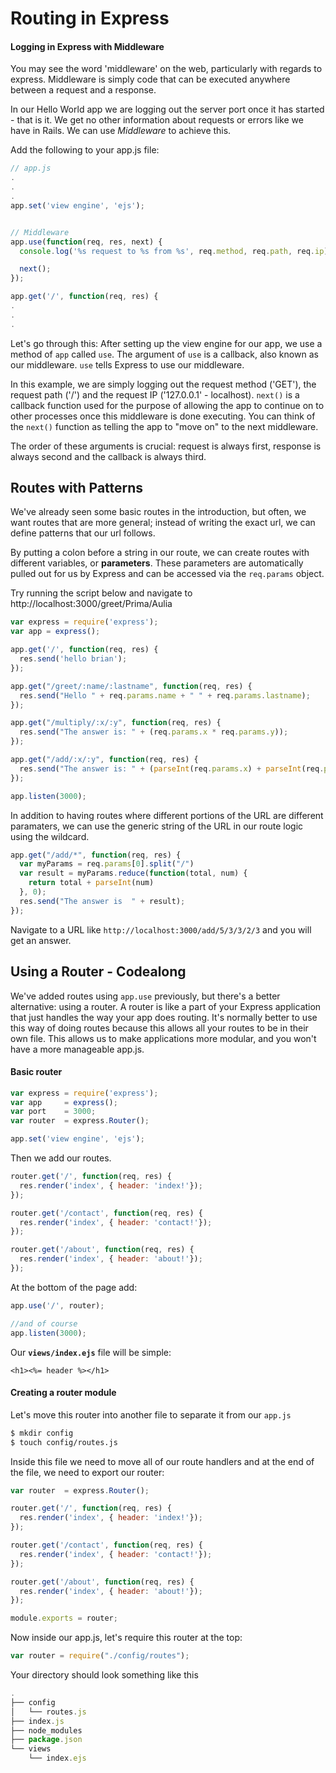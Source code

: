 # Routing in Express

#### Logging in Express with Middleware

You may see the word 'middleware' on the web, particularly with regards to express. Middleware is simply code that can be executed anywhere between a request and a response.

In our Hello World app we are logging out the server port once it has started - that is it. We get no other information about requests or errors like we have in Rails. We can use _Middleware_ to achieve this.

Add the following to your app.js file:

```javascript
// app.js
.
.
.
app.set('view engine', 'ejs');


// Middleware
app.use(function(req, res, next) {
  console.log('%s request to %s from %s', req.method, req.path, req.ip);

  next();
});

app.get('/', function(req, res) {
.
.
.
```

Let's go through this: After setting up the view engine for our app, we use a method of `app` called `use`. The argument of `use`  is a callback, also known as our middleware. `use` tells Express to use our middleware.  

In this example, we are simply logging out the request method ('GET'), the request path ('/') and the request IP ('127.0.0.1' - localhost). `next()` is a callback function used for the purpose of allowing the app to continue on to other processes once this middleware is done executing. You can think of the `next()` function as telling the app to "move on" to the next middleware.

The order of these arguments is crucial: request is always first, response is always second and the callback is always third.



## Routes with Patterns

We've already seen some basic routes in the introduction, but often, we want routes that are more general; instead of writing the exact url, we can define patterns that our url follows. 

By putting a colon before a string in our route, we can create routes with different variables, or **parameters**. These parameters are automatically pulled out for us by Express and can be accessed via the `req.params` object.

Try running the script below and navigate to http://localhost:3000/greet/Prima/Aulia

```js
var express = require('express');
var app = express();

app.get('/', function(req, res) {
  res.send('hello brian');
});

app.get("/greet/:name/:lastname", function(req, res) {
  res.send("Hello " + req.params.name + " " + req.params.lastname);
});

app.get("/multiply/:x/:y", function(req, res) {
  res.send("The answer is: " + (req.params.x * req.params.y));
});

app.get("/add/:x/:y", function(req, res) {
  res.send("The answer is: " + (parseInt(req.params.x) + parseInt(req.params.y)));
});

app.listen(3000);
```

In addition to having routes where different portions of the URL are different paramaters, we can use the generic string of the URL in our route logic using the wildcard.

```js
app.get("/add/*", function(req, res) {
  var myParams = req.params[0].split("/")
  var result = myParams.reduce(function(total, num) {
    return total + parseInt(num)
  }, 0);
  res.send("The answer is  " + result);
});
```

Navigate to a URL like `http://localhost:3000/add/5/3/3/2/3` and you will get an answer.



## Using a Router - Codealong

We've added routes using `app.use` previously, but there's a better alternative: using a router. A router is like a part of your Express application that just handles the way your app does routing. It's normally better to use this way of doing routes because this allows all your routes to be in their own file. This allows us to make applications more modular, and you won't have a more manageable app.js.

####  Basic router

```javascript
var express = require('express');
var app     = express();
var port    = 3000;
var router  = express.Router();

app.set('view engine', 'ejs');
```
Then we add our routes.

```javascript
router.get('/', function(req, res) {
  res.render('index', { header: 'index!'});
});

router.get('/contact', function(req, res) {
  res.render('index', { header: 'contact!'});
});

router.get('/about', function(req, res) {
  res.render('index', { header: 'about!'});
});
```

At the bottom of the page add:

```javascript
app.use('/', router);

//and of course
app.listen(3000);
```

Our  **`views/index.ejs`** file will be simple:

```ejs
<h1><%= header %></h1>
```


#### Creating a router module


Let's move this router into another file to separate it from our `app.js`

```bash
$ mkdir config
$ touch config/routes.js
```

Inside this file we need to move all of our route handlers and at the end of the file, we need to export our router:

```javascript
var router  = express.Router();

router.get('/', function(req, res) {
  res.render('index', { header: 'index!'});
});

router.get('/contact', function(req, res) {
  res.render('index', { header: 'contact!'});
});

router.get('/about', function(req, res) {
  res.render('index', { header: 'about!'});
});

module.exports = router;
```

Now inside our app.js, let's require this router at the top:

```javascript
var router = require("./config/routes");
```



Your directory should look something like this

```js
.
├── config
│   └── routes.js
├── index.js
├── node_modules
├── package.json
└── views
    └── index.ejs
```